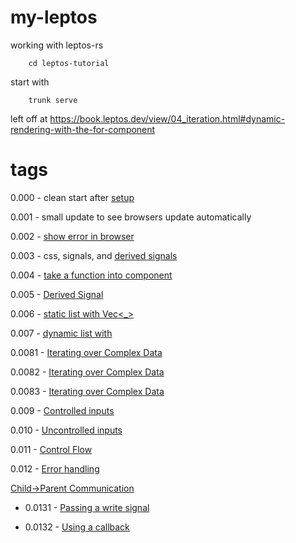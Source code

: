 # my-leptos
working with leptos-rs

        cd leptos-tutorial

start with 

        trunk serve

left off at https://book.leptos.dev/view/04_iteration.html#dynamic-rendering-with-the-for-component

# tags  

0.000 - clean start after [setup](https://book.leptos.dev/getting_started/index.html#hello-world-getting-set-up-for-leptos-csr-development)

0.001 - small update to see browsers update automatically

0.002 - [show error in browser](https://book.leptos.dev/getting_started/leptos_dx.html#1-set-up-console_error_panic_hook)

0.003 - css, signals, and [derived signals](https://book.leptos.dev/view/02_dynamic_attributes.html#derived-signals)

0.004 - [take a function into component](https://book.leptos.dev/view/03_components.html#generic-props)

0.005 - [Derived Signal](https://book.leptos.dev/view/03_components.html#into-props)

0.006 - [static list with Vec<_>](https://book.leptos.dev/view/04_iteration.html#static-views-with-vec_)

0.007 - [dynamic list with <For />](https://book.leptos.dev/view/04_iteration.html#dynamic-rendering-with-the-for-component)

0.0081 - [Iterating over Complex Data](https://book.leptos.dev/view/04b_iteration.html#option-1-change-the-key)

0.0082 - [Iterating over Complex Data](https://book.leptos.dev/view/04b_iteration.html#option-2-nested-signals)

0.0083 - [Iterating over Complex Data](https://book.leptos.dev/view/04b_iteration.html#option-3-memoized-slices)

0.009 - [Controlled inputs](https://book.leptos.dev/view/05_forms.html#controlled-inputs)

0.010 - [Uncontrolled inputs](https://book.leptos.dev/view/05_forms.html#uncontrolled-inputs)

0.011 - [Control Flow](https://book.leptos.dev/view/06_control_flow.html#control-flow)

0.012 - [Error handling](https://book.leptos.dev/view/07_errors.html#error-handling)

[Child->Parent Communication](https://book.leptos.dev/view/08_parent_child.html#parent-child-communication)

- 0.0131 - [Passing a write signal](https://book.leptos.dev/view/08_parent_child.html#1-pass-a-writesignal)

- 0.0132 - [Using a callback](https://book.leptos.dev/view/08_parent_child.html#2-use-a-callback)
